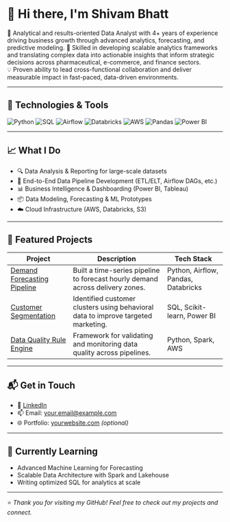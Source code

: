 # 👋 Hi there, I'm Shivam Bhatt

🎯 Analytical and results-oriented Data Analyst with 4+ years of experience driving business growth through
advanced analytics, forecasting, and predictive modeling.
🔧 Skilled in developing scalable analytics frameworks and translating complex data into actionable insights that inform strategic decisions across pharmaceutical, e-commerce, and finance sectors.  
💡 Proven ability to lead cross-functional collaboration and deliver measurable impact in fast-paced, data-driven environments. 

---

## 🔧 Technologies & Tools

![Python](https://img.shields.io/badge/Python-3670A0?style=for-the-badge&logo=python&logoColor=white)
![SQL](https://img.shields.io/badge/SQL-336791?style=for-the-badge&logo=postgresql&logoColor=white)
![Airflow](https://img.shields.io/badge/Airflow-017CEE?style=for-the-badge&logo=apacheairflow&logoColor=white)
![Databricks](https://img.shields.io/badge/Databricks-E87722?style=for-the-badge&logo=databricks&logoColor=white)
![AWS](https://img.shields.io/badge/AWS-FF9900?style=for-the-badge&logo=amazonaws&logoColor=white)
![Pandas](https://img.shields.io/badge/Pandas-150458?style=for-the-badge&logo=pandas&logoColor=white)
![Power BI](https://img.shields.io/badge/Power%20BI-F2C811?style=for-the-badge&logo=powerbi&logoColor=black)

---

## 📈 What I Do

- 🔍 Data Analysis & Reporting for large-scale datasets  
- 🔄 End-to-End Data Pipeline Development (ETL/ELT, Airflow DAGs, etc.)  
- 📊 Business Intelligence & Dashboarding (Power BI, Tableau)  
- 📦 Data Modeling, Forecasting & ML Prototypes  
- ☁️ Cloud Infrastructure (AWS, Databricks, S3)

---

## 📌 Featured Projects

| Project | Description | Tech Stack |
|--------|-------------|------------|
| [Demand Forecasting Pipeline](https://github.com/your-username/demand-forecasting-pipeline) | Built a time-series pipeline to forecast hourly demand across delivery zones. | Python, Airflow, Pandas, Databricks |
| [Customer Segmentation](https://github.com/your-username/customer-segmentation) | Identified customer clusters using behavioral data to improve targeted marketing. | SQL, Scikit-learn, Power BI |
| [Data Quality Rule Engine](https://github.com/your-username/data-quality-rule-engine) | Framework for validating and monitoring data quality across pipelines. | Python, Spark, AWS |

---

## 📬 Get in Touch

- 💼 [LinkedIn](https://www.linkedin.com/in/your-name/)
- 📫 Email: your.email@example.com
- 🌐 Portfolio: [yourwebsite.com](https://yourwebsite.com) *(optional)*

---

## 🧠 Currently Learning

- Advanced Machine Learning for Forecasting  
- Scalable Data Architecture with Spark and Lakehouse  
- Writing optimized SQL for analytics at scale

---

⭐️ *Thank you for visiting my GitHub! Feel free to check out my projects and connect.*

